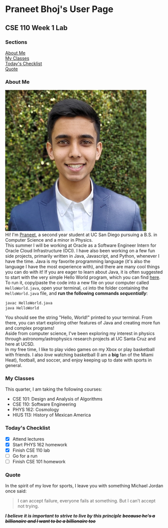 # Praneet Bhoj's User Page
## CSE 110 Week 1 Lab
### Sections
[About Me](#about-me)<br>
[My Classes](#my-classes)<br>
[Today's Checklist](#todays-checklist)<br>
[Quote](#quote)

### About Me
![Praneet picture](/praneet.jpeg)<br>
Hi! I'm [Praneet](https://www.linkedin.com/in/praneet-bhoj/), a second year student at UC San Diego pursuing a B.S. in Computer Science and a minor in Physics.<br>
This summer I will be working at Oracle as a Software Engineer Intern for Oracle Cloud Infrastructure (OCI). I have also been working on a few fun side projects, primarily written in Java, Javascript, and Python, whenever I have the time. Java is my favorite programming language (it's also the language I have the most experience with), and there are many cool things you can do with it! If you are eager to learn about Java, it is often suggested to start with the very simple Hello World program, which you can find [here](/HelloWorld.java). To run it, copy/paste the code into a new file on your computer called `HelloWorld.java`, open your terminal, `cd` into the folder containing the `HelloWorld.java` file, and **run the following commands _sequentially_**:
```
javac HelloWorld.java
java HelloWorld
```
You should see the string "Hello, World!" printed to your terminal. From there, you can start exploring other features of Java and creating more fun and complex programs!<br>
Aside from computer science, I've been exploring my interest in physics through astronomy/astrophysics research projects at UC Santa Cruz and here at UCSD.<br>
In my free time, I like to play video games on my Xbox or play basketball with friends. I also *love* watching basketball (I am a **big** fan of the Miami Heat), football, and soccer, and enjoy keeping up to date with sports in general.

### My Classes
This quarter, I am taking the following courses:
- CSE 101: Design and Analysis of Algorithms
- CSE 110: Software Engineering
- PHYS 162: Cosmology
- HIUS 113: History of Mexican America

### Today's Checklist
- [x] Attend lectures
- [x] Start PHYS 162 homework
- [x] Finish CSE 110 lab
- [ ] Go for a run
- [ ] Finish CSE 101 homework

### Quote
In the spirit of my love for sports, I leave you with something Michael Jordan once said:

> I can accept failure, everyone fails at something. But I can’t accept not trying.

***I believe it is important to strive to live by this principle*** ~~***because he's a billionaire and I want to be a billionaire too***~~